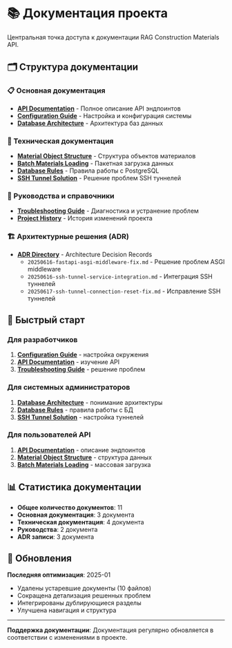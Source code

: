 # 📚 Документация проекта

Центральная точка доступа к документации RAG Construction Materials API.

## 🗂 Структура документации

### 📋 Основная документация
- **[API Documentation](API_DOCUMENTATION.md)** - Полное описание API эндпоинтов
- **[Configuration Guide](CONFIGURATION.md)** - Настройка и конфигурация системы
- **[Database Architecture](DATABASE_ARCHITECTURE.md)** - Архитектура баз данных

### 🔧 Техническая документация
- **[Material Object Structure](MATERIAL_OBJECT_STRUCTURE.md)** - Структура объектов материалов
- **[Batch Materials Loading](BATCH_MATERIALS_LOADING.md)** - Пакетная загрузка данных
- **[Database Rules](DATABASE_RULES.md)** - Правила работы с PostgreSQL
- **[SSH Tunnel Solution](SSH_TUNNEL_CONNECTION_RESET_SOLUTION.md)** - Решение проблем SSH туннелей

### 📖 Руководства и справочники
- **[Troubleshooting Guide](TROUBLESHOOTING.md)** - Диагностика и устранение проблем
- **[Project History](HISTORY.md)** - История изменений проекта

### 🏗 Архитектурные решения (ADR)
- **[ADR Directory](adr/)** - Architecture Decision Records
  - `20250616-fastapi-asgi-middleware-fix.md` - Решение проблем ASGI middleware
  - `20250616-ssh-tunnel-service-integration.md` - Интеграция SSH туннелей
  - `20250617-ssh-tunnel-connection-reset-fix.md` - Исправление SSH туннелей

## 🚀 Быстрый старт

### Для разработчиков
1. **[Configuration Guide](CONFIGURATION.md)** - настройка окружения
2. **[API Documentation](API_DOCUMENTATION.md)** - изучение API
3. **[Troubleshooting Guide](TROUBLESHOOTING.md)** - решение проблем

### Для системных администраторов
1. **[Database Architecture](DATABASE_ARCHITECTURE.md)** - понимание архитектуры
2. **[Database Rules](DATABASE_RULES.md)** - правила работы с БД
3. **[SSH Tunnel Solution](SSH_TUNNEL_CONNECTION_RESET_SOLUTION.md)** - настройка туннелей

### Для пользователей API
1. **[API Documentation](API_DOCUMENTATION.md)** - описание эндпоинтов
2. **[Material Object Structure](MATERIAL_OBJECT_STRUCTURE.md)** - структура данных
3. **[Batch Materials Loading](BATCH_MATERIALS_LOADING.md)** - массовая загрузка

## 📊 Статистика документации

- **Общее количество документов**: 11
- **Основная документация**: 3 документа
- **Техническая документация**: 4 документа
- **Руководства**: 2 документа
- **ADR записи**: 3 документа

## 🔄 Обновления

**Последняя оптимизация**: 2025-01
- Удалены устаревшие документы (10 файлов)
- Сокращена детализация решенных проблем
- Интегрированы дублирующиеся разделы
- Улучшена навигация и структура

---

**Поддержка документации**: Документация регулярно обновляется в соответствии с изменениями в проекте. 